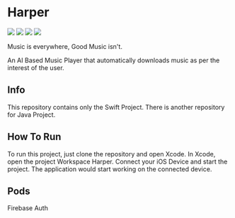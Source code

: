 # Harper

![](https://img.shields.io/badge/Language-Swift-Orange)
![](https://img.shields.io/badge/Language-Java-red)
![](https://img.shields.io/badge/IDE-Android_Studio-green)
![](https://img.shields.io/badge/IDE-Xcode-blue)

Music is everywhere, Good Music isn't.

An AI Based Music Player that automatically downloads music as per the interest of the user.

## Info

This repository contains only the Swift Project.
There is another repository for Java Project.

## How To Run

To run this project, just clone the repository and open Xcode.
In Xcode, open the project Workspace Harper.
Connect your iOS Device and start the project.
The application would start working on the connected device.

## Pods

Firebase Auth
